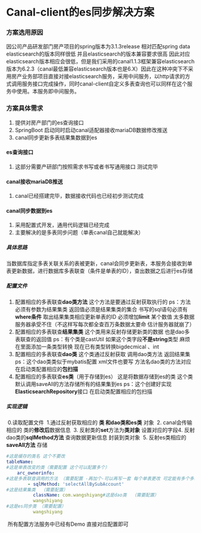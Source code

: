 # **Canal-client的es同步解决方案**

### **方案选用原因**

因公司产品研发部门房产项目的spring版本为3.1.3release 相对匹配spring data elasticsearch的版本同样很低 并且elasticsearch的版本兼容要求很高 因此对应elasticsearch版本相应会很低，但是我们采用的canal1.1.3框架兼容elasticsearch版本为6.2.3（canal最低兼容elasticsearch版本也是6.X）因此在这种冲突下不采用房产业务部项目直接对接elasticsearch服务，采用中间服务，以http请求的方式调用服务接口完成操作，同时canal-client自定义多表查询也可以同样在这个服务中使用。本服务即中间服务。
### **方案具体需求**
1. 提供对房产部门的es查询接口
2. SpringBoot 启动同时启动canal适配器接收mariaDB数据修改推送
3. canal同步更新多表结果集数据到es
#### **es查询接口**
1. 这部分需要产研部门按照需求书写或者书写通用接口 测试完毕
#### **canal接收mariaDB推送**
1. canal已经搭建完毕，数据接收代码也已经初步测试完成
#### **canal同步数据到es** 
1. 采用配置式开发，通用代码逻辑已经完成
2. 主要解决的是多表同步问题（单表canal自己就能解决）
##### **具体思路**
当数据库指定多表关联关系的表被更新，canal会同步更新表，本服务会接收到单表更新数据，进行数据库多表联查（条件是单表的ID），查出数据之后进行es存储

##### **配置文件**
1. 配置相应的多表联查**dao类方法**
  这个方法是要通过反射获取执行的
  ps：方法必须有参数为结果集类 返回值必须是结果集类的集合 书写的sql语句必须有**where条件** 取出结果集类相应更新单表的ID 必须增加**limit** 某个数值 太多数据服务器承受不住（不这样写每次都全查百万条数据太要命 估计服务器就崩了）
2. 配置相应的多表联查**结果集类** 
  这个类用来反射存储更新类的数据 也是dao多表联查的返回值
  ps：有个类是castUtil 如果这个类字段**不是string**类型 麻烦在里面添加一条类型转换 现在已有类型转换bigdecmical 、int    
3. 配置相应的多表联查**dao类**
  这个类通过反射获取 调用dao类方法 返回结果集
  ps：这个dao类类似于mybatis配置 xml文件也要写 方法名dao类的方法对应  在启动类配置相应的**包扫描**
4. 配置相应的多表联查**es类**（用于存储到es）
  这是将数据存储到es的类 这个类默认调用saveAll的方法存储所有的结果集到es
  ps：这个创建好实现**ElasticsearchRepository**接口  在启动类配置相应的包扫描 

##### **实现逻辑**

​	        0.读取配置文件
​	        1.通过反射获取相应的 **类 和dao类和es类** 对象
​                2. canal会传输相应的 类的**修改后**数据信息
​                3. 反射类的**set**方法为**类对象** 设置对应的字段
​                4. 反射dao类的**sqlMethod方法** 查询数据更新信息 封装到类对象
​                5. 反射es类相应的**saveAll方法** 存储

```yaml
#这是缓存的类名 这个不要改
tableName:
#这是单表改变的类（需要配置 这个可以配置多个）
    arc_ownerinfo:
#这是多表联查调用的方法 （需要配置 -再加个-可以再写一套 每个单表更改 可定能有多个多表结果集变化）  
        - sqlMethod: 'selectAllBySubAccount'
#这是结果集类  （需要配置）   
          className: com.wangshiyang#这是dao类  （需要配置）  
          wangshiyang
#这是es同步类 （需要配置）    
          wangshiyang
```

​	所有配置方法服务中已经有Demo 直接对应配置即可




